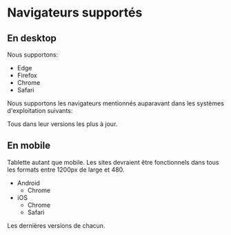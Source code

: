 # Navigateurs supportés #

## En desktop ##

Nous supportons:
- Edge
- Firefox
- Chrome
- Safari

Nous supportons les navigateurs mentionnés auparavant dans les systèmes d'exploitation suivants:

Tous dans leur versions les plus à jour.

## En mobile ##

Tablette autant que mobile. Les sites devraient être fonctionnels dans tous les formats entre 1200px de large et 480.

- Android
  - Chrome
- iOS
  - Chrome
  - Safari

Les dernières versions de chacun.